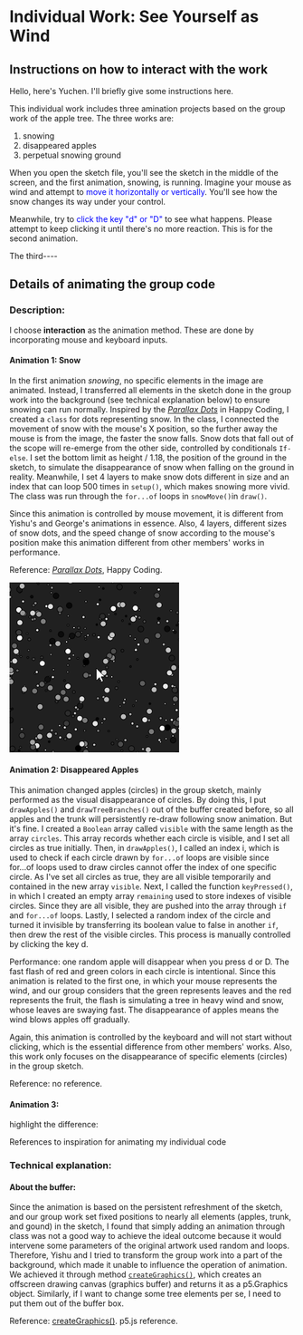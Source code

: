 # Individual Work: See Yourself as Wind
>
## Instructions on how to interact with the work
>
Hello, here's Yuchen. I'll briefly give some instructions here.
>
This individual work includes three amination projects based on the group work of the apple tree. The three works are:
1. snowing
2. disappeared apples
3. perpetual snowing ground
>
When you open the sketch file, you'll see the sketch in the middle of the screen, and the first animation, snowing, is running. Imagine your mouse as wind and attempt to <span style="color: blue;">move it horizontally or vertically</span>. You'll see how the snow changes its way under your control. 
>
Meanwhile, try to <span style="color: blue;">click the key "d" or "D"</span> to see what happens. Please attempt to keep clicking it until there's no more reaction. This is for the second animation.
>
The third----


## Details of animating the group code

### Description:
>
I choose **interaction** as the animation method. These are done by incorporating mouse and keyboard inputs. 
>
#### Animation 1: Snow
In the first animation *snowing*, no specific elements in the image are animated. Instead, I transferred all elements in the sketch done in the group work into the background (see technical explanation below) to ensure snowing can run normally. Inspired by the [*Parallax Dots*](https://happycoding.io/tutorials/p5js/creating-classes/parallax-dots) in Happy Coding, I created a `class` for dots representing snow. In the class, I connected the movement of snow with the mouse's X position, so the further away the mouse is from the image, the faster the snow falls. Snow dots that fall out of the scope will re-emerge from the other side, controlled by conditionals `If-else`. I set the bottom limit as height / 1.18, the position of the ground in the sketch, to simulate the disappearance of snow when falling on the ground in reality. Meanwhile, I set 4 layers to make snow dots different in size and an index that can loop 500 times in `setup()`, which makes snowing more vivid. The class was run through the `for...of` loops in `snowMove()`in `draw()`.
>
Since this animation is controlled by mouse movement, it is different from Yishu's and George's animations in essence. Also, 4 layers, different sizes of snow dots, and the speed change of snow according to the mouse's position make this animation different from other members' works in performance.
>
Reference: [*Parallax Dots*](https://happycoding.io/tutorials/p5js/creating-classes/parallax-dots), Happy Coding.
>
![Figure 1](assets/parallax%20dots.gif)
>
#### Animation 2: Disappeared Apples
>
This animation changed apples (circles) in the group sketch, mainly performed as the visual disappearance of circles. By doing this, I put `drawApples()` and `drawTreeBranches()` out of the buffer created before, so all apples and the trunk will persistently re-draw following snow animation. But it's fine. I created a `Boolean` array called `visible` with the same length as the array `circles`. This array records whether each circle is visible, and I set all circles as true initially. Then, in `drawApples()`, I called an index i, which is used to check if each circle drawn by `for...of` loops are visible since for...of loops used to draw circles cannot offer the index of one specific circle. As I've set all circles as true, they are all visible temporarily and contained in the new array `visible`. Next, I called the function `keyPressed()`, in which I created an empty array `remaining` used to store indexes of visible circles. Since they are all visible, they are pushed into the array through `if` and `for...of` loops. Lastly, I selected a random index of the circle and turned it invisible by transferring its boolean value to false in another `if`, then drew the rest of the visible circles. This process is manually controlled by clicking the key d.
>
Performance: one random apple will disappear when you press d or D. The fast flash of red and green colors in each circle is intentional. Since this animation is related to the first one, in which your mouse represents the wind, and our group considers that the green represents leaves and the red represents the fruit, the flash is simulating a tree in heavy wind and snow, whose leaves are swaying fast. The disappearance of apples means the wind blows apples off gradually.
>
Again, this animation is controlled by the keyboard and will not start without clicking, which is the essential difference from other members' works. Also, this work only focuses on the disappearance of specific elements (circles) in the group sketch.
>
Reference: no reference.
>
#### Animation 3:
>

highlight the difference:

References to inspiration for animating my individual code



### Technical explanation:
>
#### About the buffer:
>
Since the animation is based on the persistent refreshment of the sketch, and our group work set fixed positions to nearly all elements (apples, trunk, and gound) in the sketch, I found that simply adding an animation through class was not a good way to achieve the ideal outcome because it would intervene some parameters of the original artwork used random and loops. Therefore, Yishu and I tried to transform the group work into a part of the background, which made it unable to influence the operation of animation. We achieved it through method [`createGraphics()`](https://p5js.org/reference/#/p5/createGraphics), which creates an offscreen drawing canvas (graphics buffer) and returns it as a p5.Graphics object. Similarly, if I want to change some tree elements per se, I need to put them out of the buffer box.
>
Reference: [createGraphics()](https://p5js.org/reference/#/p5/createGraphics). p5.js reference.


